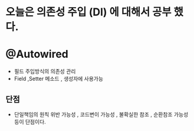 # 오늘은 의존성 주입 (DI) 에 대해서 공부 했다.

# @Autowired

- 필드 주입방식의 의존성 관리
- Field ,Setter 메소드 , 생성자에 사용가능

## 단점

- 단일책임의 원칙 위반 가능성 , 코드변이 가능성 , 불확실한 참조 , 순환참조 가능성 등이 단점이다.

